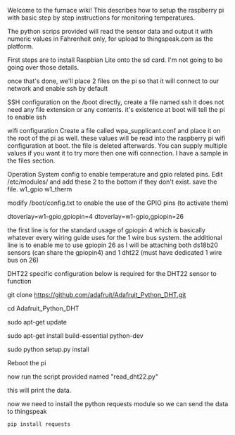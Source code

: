 Welcome to the furnace wiki!
This describes how to setup the raspberry pi with basic step by step instructions for monitoring temperatures.

The python scrips provided will read the sensor data and output it with numeric values in Fahrenheit only, for upload to thingspeak.com as the platform.

First steps are to install Raspbian Lite onto the sd card. I'm not going to be going over those details.

once that's done, we'll place 2 files on the pi so that it will connect to our network and enable ssh by default

SSH configuration
on the /boot directly, create a file named ssh it does not need any file extension or any contents. it's existence at boot will tell the pi to enable ssh

wifi configuration
Create a file called wpa_supplicant.conf and place it on the root of the pi as well. these values will be read into the raspberry pi wifi configuration at boot. the file is deleted afterwards. You can supply multiple values if you want it to try more then one wifi connection. I have a sample in the files section.

Operation System config to enable temperature and gpio related pins.
Edit /etc/modules/ and add these 2 to the bottom if they don't exist. save the file. w1_gpio w1_therm

modify /boot/config.txt to enable the use of the GPIO pins (to activate them)

dtoverlay=w1-gpio,gpiopin=4 dtoverlay=w1-gpio,gpiopin=26

the first line is for the standard usage of gpiopin 4 which is basically whatever every wiring guide uses for the 1 wire bus system. the additional line is to enable me to use gpiopin 26 as I will be attaching both ds18b20 sensors (can share the gpiopin4) and 1 dht22 (must have dedicated 1 wire bus on 26)

DHT22 specific configuration
below is required for the DHT22 sensor to function

git clone https://github.com/adafruit/Adafruit_Python_DHT.git

cd Adafruit_Python_DHT

sudo apt-get update

sudo apt-get install build-essential python-dev

sudo python setup.py install

Reboot the pi

now run the script provided named "read_dht22.py"

this will print the data.

now we need to install the python requests module so we can send the data to thingspeak

`pip install requests`

